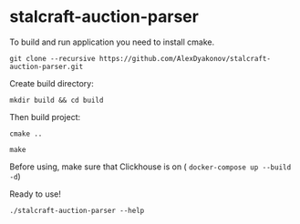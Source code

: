 # stalcraft-auction-parser
To build and run application you need to install cmake.

```
git clone --recursive https://github.com/AlexDyakonov/stalcraft-auction-parser.git
```

Create build directory:
```
mkdir build && cd build
```

Then build project:
```
cmake ..
```

```
make
```

Before using, make sure that Clickhouse is on ( `docker-compose up --build -d`)

Ready to use!

```
./stalcraft-auction-parser --help
```
